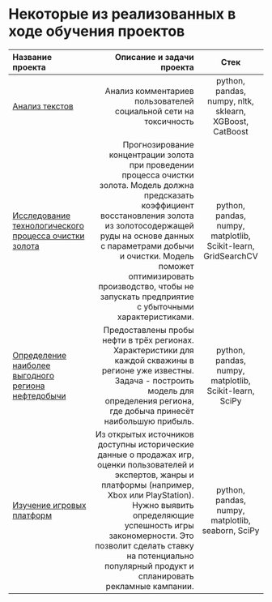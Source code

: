 
# Некоторые из реализованных в ходе обучения проектов
| Название проекта | Описание и задачи проекта | Стек |
| :-------------------- | ---------------------: |:---------------------------:|
| [Анализ текстов](https://github.com/avkoblov/Yandex.Practicum-Portfolio/blob/main/NLP%20text%20ML/NLP%20Text%20machine%20learning%20WikiShop%20Project%20-%20GIT.ipynb) | Анализ комментариев пользователей социальной сети на токсичность | python, pandas, numpy, nltk, sklearn, XGBoost, CatBoost |
| [ Исследование технологического процесса очистки золота](https://github.com/avkoblov/Yandex.Practicum-Portfolio/blob/main/GoldRecoveryResearch/Gold%20research%20efficiency%20GIT.ipynb) | Прогнозирование концентрации золота при проведении процесса очистки золота. Модель должна предсказать коэффициент восстановления золота из золотосодержащей руды на основе данных с параметрами добычи и очистки. Модель поможет оптимизировать производство, чтобы не запускать предприятие с убыточными характеристиками. | python, pandas, numpy, matplotlib, Scikit-learn, GridSearchCV |
| [Определение наиболее выгодного региона нефтедобычи](https://github.com/avkoblov/Yandex.Practicum-Portfolio/blob/main/Well%20location%20select/Select%20well%20location%20GIT.ipynb) | Предоставлены пробы нефти в трёх регионах. Характеристики для каждой скважины в регионе уже известны. Задача - построить модель для определения региона, где добыча принесёт наибольшую прибыль.  | python, pandas, numpy, matplotlib, Scikit-learn, SciPy |
| [Изучение игровых платформ](https://github.com/avkoblov/Yandex.Practicum-Portfolio/blob/main/Game%20Platforms%20research/Izuchenie_igrovyh_platform%20GIT.ipynb) | Из открытых источников доступны исторические данные о продажах игр, оценки пользователей и экспертов, жанры и платформы (например, Xbox или PlayStation). Hужно выявить определяющие успешность игры закономерности. Это позволит сделать ставку на потенциально популярный продукт и спланировать рекламные кампании. | python, pandas, numpy, matplotlib, seaborn, SciPy |
